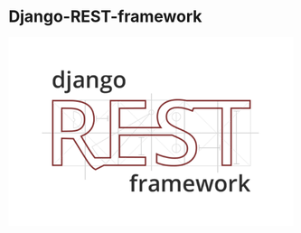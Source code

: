 # Django-REST-framework

<img src="./images/drf-logo2.png" alt="Picture" width="auto" height="auto">

